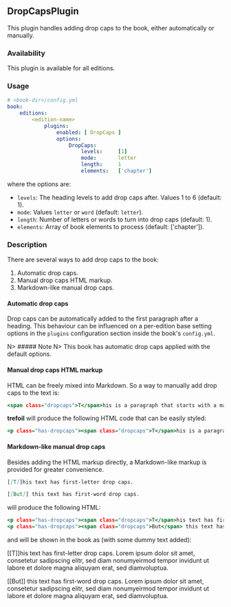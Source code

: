 ## DropCapsPlugin

This plugin handles adding drop caps to the book, either automatically or manually.

### Availability

This plugin is available for all editions.

### Usage

~~~.yaml
# <book-dir>/config.yml 
book:
    editions:
        <edition-name>
            plugins:
                enabled: [ DropCaps ]
                options:
                    DropCaps:
                        levels:     [1]           
                        mode:       letter        
                        length:     1             
                        elements:   ['chapter']   
~~~ 

where the options are:

- `levels`: The heading levels to add drop caps after. Values 1 to 6 (default: 1).
- `mode`: Values `letter` or `word` (default: `letter`).
- `length`: Number of letters or words to turn into drop caps (default: 1).
- `elements`: Array of book elements to process (default: ['chapter']).   
    
    
### Description

There are several ways to add drop caps to the book:

1. Automatic drop caps.
2. Manual drop caps HTML markup.
3. Markdown-like manual drop caps. 


#### Automatic drop caps

Drop caps can be automatically added to the first paragraph after a heading. 
This behaviour can be influenced on a per-edition base setting options in 
the `plugins` configuration section inside the book's `config.yml`.
 
N> ##### Note
N> This book has automatic drop caps applied with the default options.

        
#### Manual drop caps HTML markup

HTML can be freely mixed into Markdown. So a way to manually add drop caps 
to the text is:

~~~.html
<span class="dropcaps">T</span>his is a paragraph that starts with a manually-added drop cap.
~~~

**trefoil** will produce the following HTML code that can be easily styled:

~~~.html
<p class="has-dropcaps"><span class="dropcaps">T</span>his is a paragraph that starts with a manually-added drop cap.</p>
~~~


#### Markdown-like manual drop caps

Besides adding the HTML markup directly, a Markdown-like markup is provided for 
greater convenience.

~~~.markdown
[[T]]his text has first-letter drop caps.

[[But]] this text has first-word drop caps.
~~~

will produce the following HTML:

~~~.html
<p class="has-dropcaps"><span class="dropcaps">T</span>his text has first-letter drop caps.</p>
<p class="has-dropcaps"><span class="dropcaps">But</span> this text has first-word drop caps.</p>
~~~

and will be shown in the book as (with some dummy text added):

[[T]]his text has first-letter drop caps. Lorem ipsum dolor sit amet, consetetur 
sadipscing elitr, sed diam nonumyeirmod tempor invidunt ut labore et dolore 
magna aliquyam erat, sed diamvoluptua. 

[[But]] this text has first-word drop caps. Lorem ipsum dolor sit amet, consetetur 
sadipscing elitr, sed diam nonumyeirmod tempor invidunt ut labore et dolore magna 
aliquyam erat, sed diamvoluptua. 




